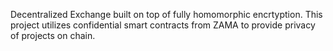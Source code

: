 Decentralized Exchange built on top of fully homomorphic encrtyption.  This project utilizes confidential smart contracts from ZAMA to provide privacy of projects on chain.
